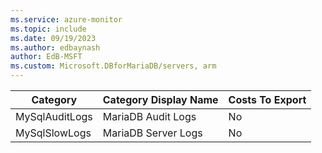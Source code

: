 ```yaml
---
ms.service: azure-monitor
ms.topic: include
ms.date: 09/19/2023
ms.author: edbaynash
author: EdB-MSFT
ms.custom: Microsoft.DBforMariaDB/servers, arm
---
```

  
  
|Category|Category Display Name|Costs To Export|
|---|---|---|
|MySqlAuditLogs |MariaDB Audit Logs |No |
|MySqlSlowLogs |MariaDB Server Logs |No |